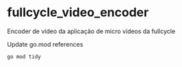 # fullcycle_video_encoder
Encoder de vídeo da aplicação de micro vídeos da fullcycle


Update go.mod references
```
go mod tidy
```
